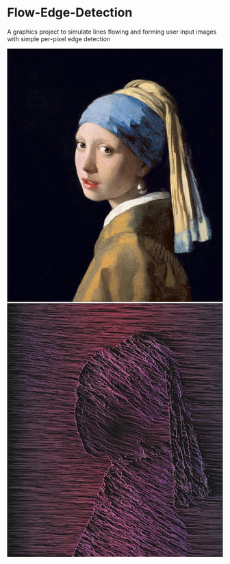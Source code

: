 # Flow-Edge-Detection
A graphics project to simulate lines flowing and forming user input images with simple per-pixel edge detection

![alt text](assets/image.jpg)
![alt text](assets/example_result/result.jpg)
